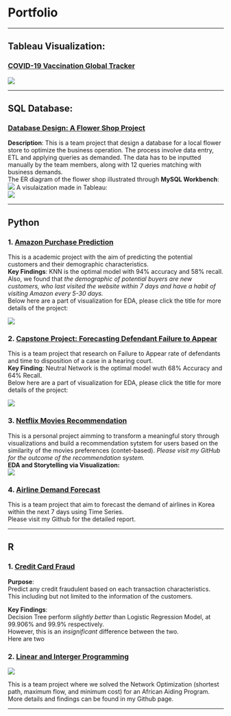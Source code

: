 # Portfolio

---
## Tableau Visualization: 

### [COVID-19 Vaccination Global Tracker](https://public.tableau.com/app/profile/minh.nguyen1290/viz/WoldVaccine/Dashboard1)

<img src="Dashboard_Vaccines.png?raw=true"/>

---

## SQL Database:

### [Database Design: A Flower Shop Project](https://github.com/huuminhn/SQL_Data_Base_Design_Flower_Shop)
**Description**: This is a team project that design a database for a local flower store to optimize the business operation. The process involve data entry, ETL and applying queries as demanded. The data has to be inputted manually by the team members, along with 12 queries matching with business demands.  
The ER diagram of the flower shop illustrated through **MySQL Workbench**:  
<img src="Flower_ER.png?raw=true"/>
A visulaization made in Tableau:  
<img src="flowershop.png?raw=true"/>

---


## Python


### 1. [Amazon Purchase Prediction](https://github.com/huuminhn/Amazon_Purchase_Prediction)  
This is a academic project with the aim of predicting the potential customers and their demographic characteristics.  
**Key Findings**: KNN is the optimal model with 94% accuracy and 58% recall. Also, we found that *the demographic of potential buyers are new customers, who last visited the website within 7 days and have a habit of visiting Amazon every 5-30 days.*  
Below here are a part of visualization for EDA, please click the title for more details of the project:  

<img src="amazon_appendix.png?raw=true"/>  

### 2. [Capstone Project: Forecasting Defendant Failure to Appear](https://github.com/huuminhn/Capstone_Project)  
This is a team project that research on Failure to Appear rate of defendants and time to disposition of a case in a hearing court.  
**Key Finding**: Neutral Network is the optimal model wuth 68% Accuracy and 64% Recall.  
Below here are a part of visualization for EDA, please click the title for more details of the project:  

<img src="capstone.png?raw=true"/> 

### 3. [Netflix Movies Recommendation](https://github.com/huuminhn/Netflix_Visualization_Recommendation)  
This is a personal project aimming to transform a meaningful story through visualizations and build a recommendation sytstem for users based on
the similarity of the movies preferences (contet-based). *Please visit my GitHub for the outcome of the recommendation system.*    
**EDA and Storytelling via Visualization:**  
<img src="Netflix_Charts.jpg?raw=true"/>  


### 4. [Airline Demand Forecast](https://github.com/huuminhn/Airline_Demand_Forecast)  
This is a team project that aim to forecast the demand of airlines in Korea within the next 7 days using Time Series.  
Please visit my Github for the detailed report.  

---
## R


### 1. [Credit Card Fraud](https://github.com/huuminhn/Credit_Fraud_R)
**Purpose**:  
Predict any credit fraudulent based on each transaction characteristics.
This including but not limited to the information of the customers.

**Key Findings**:    
Decision Tree perform *slightly better* than Logistic Regression Model, at 99.906% and 99.9% respectively.  
However, this is an *insignificant* difference between the two.  
Here are two 

### 2. [Linear and Interger Programming](https://github.com/huuminhn/Linear_and_NonLinear_Programming)  
<img src="Linear_resize.jpg?raw=true"/>  

This is a team project where we solved the Network Optimization (shortest path, maximum flow, and minimum cost) for an African Aiding Program.  
More details and findings can be found in my Github page.  

---


<p style="font-size:25px">
<!-- Remove above link if you don't want to attibute -->
